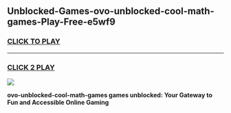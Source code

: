 
## Unblocked-Games-ovo-unblocked-cool-math-games-Play-Free-e5wf9
<h3>
<a href="https://premium76.site?title=ovo-unblocked-cool-math-games&ref=24M">CLICK TO PLAY</a></h3>
<hr>

<h3>
<a href="https://premium76.site?title=ovo-unblocked-cool-math-games&ref=24M">CLICK 2 PLAY</a>
  
</h3>

<a href="https://premium76.site?title=ovo-unblocked-cool-math-games&ref=24M"><img src="https://clearcache.store/games.png"></a>


**ovo-unblocked-cool-math-games games unblocked: Your Gateway to Fun and Accessible Online Gaming**
